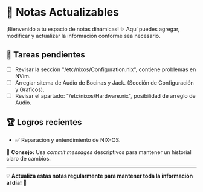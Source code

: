 # 📌 Notas Actualizables

¡Bienvenido a tu espacio de notas dinámicas! ✨ Aquí puedes agregar, modificar y actualizar la información conforme sea necesario.

## 📝 Tareas pendientes

- [ ] Revisar la sección "/etc/nixos/Configuration.nix", contiene problemas en NVim.
- [ ] Arreglar sitema de Audio de Bocinas y Jack. (Sección de Configuración y Graficos).
- [ ] Revisar el apartado: "/etc/nixos/Hardware.nix", posibilidad de arreglo de Audio.

## 🏆 Logros recientes

- ✅ Reparación y entendimiento de NIX-OS.

📌 **Consejo:** Usa _commit messages_ descriptivos para mantener un historial claro de cambios.

---

💡 **Actualiza estas notas regularmente para mantener toda la información al día!** 🚀
